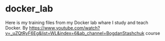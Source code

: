 # docker_lab
Here is my training files from my Docker lab whare I study and teach Docker.
By https://www.youtube.com/watch?v=_uZQtRyF6Eg&list=WL&index=6&ab_channel=BogdanStashchuk course